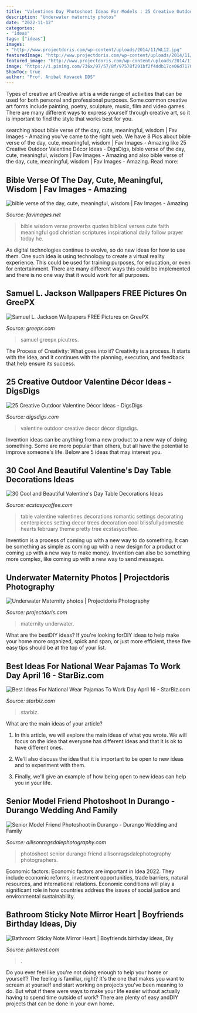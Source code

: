 ```yaml
---
title: "Valentines Day Photoshoot Ideas For Models : 25 Creative Outdoor Valentine Décor Ideas"
description: "Underwater maternity photos"
date: "2022-11-12"
categories:
- "ideas"
tags: ["ideas"]
images:
- "http://www.projectdoris.com/wp-content/uploads/2014/11/WL12.jpg"
featuredImage: "http://www.projectdoris.com/wp-content/uploads/2014/11/WL12.jpg"
featured_image: "http://www.projectdoris.com/wp-content/uploads/2014/11/WL12.jpg"
image: "https://i.pinimg.com/736x/97/57/8f/97578f291bf2f4ddb17ce06d71700427.jpg"
ShowToc: true
author: "Prof. Anibal Kovacek DDS"
---
```



Types of creative art
Creative art is a wide range of activities that can be used for both personal and professional purposes. Some common creative art forms include painting, poetry, sculpture, music, film and video games. There are many different ways to express yourself through creative art, so it is important to find the style that works best for you.

	

		
searching about bible verse of the day, cute, meaningful, wisdom | Fav Images - Amazing you've came to the right web. We have 8 Pics about bible verse of the day, cute, meaningful, wisdom | Fav Images - Amazing like 25 Creative Outdoor Valentine Décor Ideas - DigsDigs, bible verse of the day, cute, meaningful, wisdom | Fav Images - Amazing and also bible verse of the day, cute, meaningful, wisdom | Fav Images - Amazing. Read more:
		
    
## Bible Verse Of The Day, Cute, Meaningful, Wisdom | Fav Images - Amazing

<img loading=lazy src="http://favimages.net/wp-content/uploads/2013/12/bible-verse-of-the-day-cute-meaningful-wisdom.jpg" onerror="this.onerror=null;this.src='https://tse3.mm.bing.net/th?id=OIP.pXrl_2bZzZ3flqyVswHd1wHaHa&amp;pid=15.1';" alt="bible verse of the day, cute, meaningful, wisdom | Fav Images - Amazing">

_Source: favimages.net_

>bible wisdom verse proverbs quotes biblical verses cute faith meaningful god christian scriptures inspirational daily follow prayer today he. 

	

As digital technologies continue to evolve, so do new ideas for how to use them. One such idea is using technology to create a virtual reality experience. This could be used for training purposes, for education, or even for entertainment. There are many different ways this could be implemented and there is no one way that it would work for all purposes.

    
## Samuel L. Jackson Wallpapers FREE Pictures On GreePX

<img loading=lazy src="https://greepx.com/wp-content/uploads/2020/02/1580983161_182_samuel-l-jackson-wallpapers.jpg" onerror="this.onerror=null;this.src='https://tse1.mm.bing.net/th?id=OIP.c2on8UDcvtZbHWVHglEuEAHaNK&amp;pid=15.1';" alt="Samuel L. Jackson Wallpapers FREE Pictures on GreePX">

_Source: greepx.com_

>samuel greepx picutres. 

	

The Process of Creativity: What goes into it?
Creativity is a process. It starts with the idea, and it continues with the planning, execution, and feedback that help ensure its success.

    
## 25 Creative Outdoor Valentine Décor Ideas - DigsDigs

<img loading=lazy src="https://www.digsdigs.com/photos/creative-outdoor-valentine-decor-ideas-4.jpg" onerror="this.onerror=null;this.src='https://tse3.mm.bing.net/th?id=OIP.THCp-d2OkiGW-_n9od8d-gHaJ4&amp;pid=15.1';" alt="25 Creative Outdoor Valentine Décor Ideas - DigsDigs">

_Source: digsdigs.com_

>valentine outdoor creative decor décor digsdigs. 

	

Invention ideas can be anything from a new product to a new way of doing something. Some are more popular than others, but all have the potential to improve someone's life. Below are 5 ideas that may interest you.

    
## 30 Cool And Beautiful Valentine&#039;s Day Table Decorations Ideas

<img loading=lazy src="https://i2.wp.com/www.ecstasycoffee.com/wp-content/uploads/2017/01/Valentines-Day-table-decor.jpg?resize=750%2C558" onerror="this.onerror=null;this.src='https://tse2.mm.bing.net/th?id=OIP.enS8HU3SsTeg-IvksMXF0gHaFg&amp;pid=15.1';" alt="30 Cool and Beautiful Valentine&#039;s Day Table Decorations Ideas">

_Source: ecstasycoffee.com_

>table valentine valentines decorations romantic settings decorating centerpieces setting decor trees decoration cool blissfullydomestic hearts february theme pretty tree ecstasycoffee. 

	

Invention is a process of coming up with a new way to do something. It can be something as simple as coming up with a new design for a product or coming up with a new way to make money. Invention can also be something more complex, like coming up with a new way to send messages.

    
## Underwater Maternity Photos | Projectdoris Photography

<img loading=lazy src="http://www.projectdoris.com/wp-content/uploads/2014/11/WL12.jpg" onerror="this.onerror=null;this.src='https://tse4.mm.bing.net/th?id=OIP.fE9h_OAYz43QwYnXSZZk2AHaLH&amp;pid=15.1';" alt="Underwater Maternity photos | Projectdoris Photography">

_Source: projectdoris.com_

>maternity underwater. 

	

What are the bestDIY ideas?
If you're looking forDIY ideas to help make your home more organized, spick and span, or just more efficient, these five easy tips should be at the top of your list.

    
## Best Ideas For National Wear Pajamas To Work Day April 16 - StarBiz.com

<img loading=lazy src="https://img.starbiz.com/resize/750x-/2020/04/15/wear-pijamas-to-work-day7-4ce0.jpg" onerror="this.onerror=null;this.src='https://tse1.mm.bing.net/th?id=OIP.FDghKHSoRu3oyAn5e36-5QHaFj&amp;pid=15.1';" alt="Best Ideas For National Wear Pajamas To Work Day April 16 - StarBiz.com">

_Source: starbiz.com_

>starbiz. 

	

What are the main ideas of your article?
1. In this article, we will explore the main ideas of what you wrote. We will focus on the idea that everyone has different ideas and that it is ok to have different ones.
2. We'll also discuss the idea that it is important to be open to new ideas and to experiment with them.

3. Finally, we'll give an example of how being open to new ideas can help you in your life.

    
## Senior Model Friend Photoshoot In Durango - Durango Wedding And Family

<img loading=lazy src="https://allisonragsdalephotography.com/wp-content/uploads/2014/08/allisonragsdalephotography-9244.jpg" onerror="this.onerror=null;this.src='https://tse2.mm.bing.net/th?id=OIP.MP_OxALZIUOP28mVa8eSHQHaLI&amp;pid=15.1';" alt="Senior Model Friend Photoshoot in Durango - Durango Wedding and Family">

_Source: allisonragsdalephotography.com_

>photoshoot senior durango friend allisonragsdalephotography photographers. 

	

Economic factors:
Economic factors are important in Idea 2022. They include economic reforms, investment opportunities, trade barriers, natural resources, and international relations. Economic conditions will play a significant role in how countries address the issues of social justice and environmental sustainability.

    
## Bathroom Sticky Note Mirror Heart | Boyfriends Birthday Ideas, Diy

<img loading=lazy src="https://i.pinimg.com/736x/97/57/8f/97578f291bf2f4ddb17ce06d71700427.jpg" onerror="this.onerror=null;this.src='https://tse1.mm.bing.net/th?id=OIP.GUhL7iobBwMTJTiRO1E9vwHaI0&amp;pid=15.1';" alt="Bathroom Sticky Note Mirror Heart | Boyfriends birthday ideas, Diy">

_Source: pinterest.com_

>. 

	

Do you ever feel like you're not doing enough to help your home or yourself? The feeling is familiar, right? It's the one that makes you want to scream at yourself and start working on projects you've been meaning to do. But what if there were ways to make your life easier without actually having to spend time outside of work? There are plenty of easy andDIY projects that can be done in your own home.

